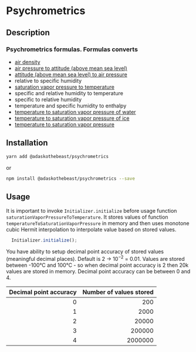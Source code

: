 # Psychrometrics

## Description

### Psychrometrics formulas. Formulas converts

- [air density](doc/air-density.md)
- [air pressure to attitude (above mean sea level)](doc/air-pressure-to-altitude.md)
- [attitude (above mean sea level) to air pressure](doc/altitude-to-air-pressure.md)
- relative to specific humidity
- [saturation vapor pressure to temperature](doc/saturation-vapor-pressure-to-temperature.md)
- specific and relative humidity to temperature
- specific to relative humidity
- temperature and specific humidity to enthalpy
- [temperature to saturation vapor pressure of water](doc/temperature-to-saturation-vapor-pressure-of-water.md)
- [temperature to saturation vapor pressure of ice](doc/temperature-to-saturation-vapor-pressure-of-ice.md)
- [temperature to saturation vapor pressure](doc/temperature-to-saturation-vapor-pressure.md)

## Installation

```sh
yarn add @adaskothebeast/psychrometrics
```

or

```sh
npm install @adaskothebeast/psychrometrics --save
```

## Usage

It is important to invoke `Initializer.initialize` before usage function `saturationVaporPressureToTemperature`. It stores values of function `temperatureToSaturationVaporPressure` in memory and then uses monotone cubic Hermit interpolation to interpolate value based on stored values. 

```ts
  Initializer.initialize();
```

You have ability to setup decimal point accuracy of stored values (meaningful decimal places). Default is 2 -> $10^{-2}$ = 0.01. Values are stored between -100°C and 100°C - so when decimal point accuracy is 2 then 20k values are stored in memory. Decimal point accuracy can be between 0 and 4.

| Decimal point accuracy | Number of values stored |
| ---------------------: | ----------------------: |
|                      0 |                     200 |
|                      1 |                    2000 |
|                      2 |                   20000 |
|                      3 |                  200000 |
|                      4 |                 2000000 |
